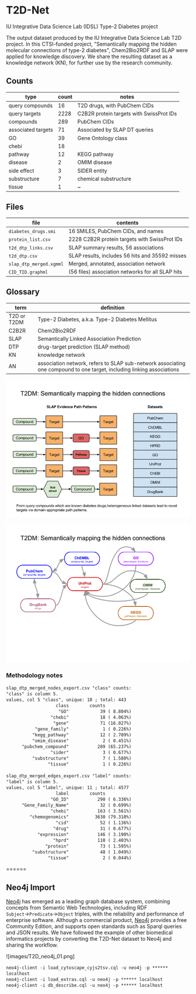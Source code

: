 # T2D-Net

IU Integrative Data Science Lab (IDSL) Type-2 Diabetes project

The output dataset produced by the IU Integrative Data Science Lab T2D project.  In this
CTSI-funded project, "Semantically mapping the hidden molecular connections of type-2
diabetes", Chem2Bio2RDF and SLAP were applied for knowledge discovery.  We share the
resulting dataset as a knowledge network (KN), for further use by the research community.

## Counts

| type | count | notes |
|---|---|---|
| query compounds | 16 | T2D drugs, with PubChem CIDs |
| query targets | 2228 | C2B2R protein targets with SwissProt IDs |
| compounds | 289 | PubChem CIDs |
| associated targets | 71 | Associated by SLAP DT queries |
| GO | 39 | Gene Ontology class |
| chebi | 18 |  |
| pathway | 12 | KEGG pathway |
| disease | 2 | OMIM disease |
| side effect | 3 | SIDER entity |
| substructure | 7 | chemical substructure |
| tissue | 1 | ~ |

## Files
| file | contents |
|---|---|
| `diabetes_drugs.smi` | 16 SMILES, PubChem CIDs, and names |
| `protein_list.csv` | 2228 C2B2R protein targets with SwissProt IDs
| `t2d_dtp_links.csv` | SLAP summary results, 56 associations |
| `t2d_dtp.csv` | SLAP results, includes 56 hits and 35592 misses |
| `slap_dtp_merged.xgmml` | Merged, annotated, association network |
| `CID_TID.graphml` | (56 files) association networks for all SLAP hits |

## Glossary
| term | definition |
|---|---|
| T2D or T2DM | Type-2 Diabetes, a.k.a. Type-2 Diabetes Mellitus |
| C2B2R | Chem2Bio2RDF |
| SLAP| Semantically Linked Association Prediction |
| DTP | drug-target prediction (SLAP method) |
| KN | knowledge network |
| AN | association network, refers to SLAP sub-network associating one compound to one target, including linking associations |

![](images/T2D_project_diagram.png)

![](images/T2D_project_diagram_2.png)

### Methodology notes

```
slap_dtp_merged_nodes_export.csv "class" counts:
"class" is column 5.
values, col 5 "class", unique: 10 ; total: 443
                   class        counts
                    "GO"            39 ( 8.804%)
                 "chebi"            18 ( 4.063%)
                  "gene"            71 (16.027%)
           "gene_family"             1 ( 0.226%)
          "kegg_pathway"            12 ( 2.709%)
          "omim_disease"             2 ( 0.451%)
      "pubchem_compound"           289 (65.237%)
                 "sider"             3 ( 0.677%)
          "substructure"             7 ( 1.580%)
                "tissue"             1 ( 0.226%)

slap_dtp_merged_edges_export.csv "label" counts:
"label" is column 5.
values, col 5 "label", unique: 11 ; total: 4577
                   label        counts
                 "GO_ID"           290 ( 6.336%)
      "Gene_Family_Name"            32 ( 0.699%)
                 "chebi"           163 ( 3.561%)
         "chemogenomics"          3630 (79.310%)
                   "cid"            52 ( 1.136%)
                  "drug"            31 ( 0.677%)
            "expression"           146 ( 3.190%)
                  "hprd"           110 ( 2.403%)
               "protein"            73 ( 1.595%)
          "substructure"            48 ( 1.049%)
                "tissue"             2 ( 0.044%)
```

======

## Neo4j Import

[Neo4j](http://neo4j.com)
has emerged as a leading graph database system,
combining concepts from Semantic Web Technologies,
including RDF `Subject`&rarr;`Predicate`&rarr;`Object` triples, with
the reliability and performance of enterprise software.
Although a commercial product, [Neo4j](http://neo4j.com)
provides a free Community Edition, and supports open standards
such as Sparql queries and JSON results.
We have followed the example of other biomedical informatics
projects by converting the T2D-Net dataset
to Neo4j and sharing the workflow.

![images/T2D_neo4j_01.png]

```
neo4j-client -i load_cytoscape_cyjs2tsv.cql -u neo4j -p ****** localhost
neo4j-client -i load_extras.cql -u neo4j -p ****** localhost
neo4j-client -i db_describe.cql -u neo4j -p ****** localhost
```
